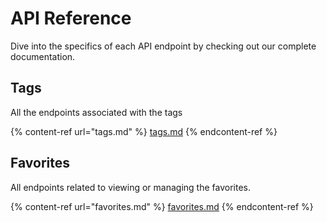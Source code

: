 # API Reference

Dive into the specifics of each API endpoint by checking out our complete documentation.

## Tags

All the endpoints associated with the tags

{% content-ref url="tags.md" %}
[tags.md](tags.md)
{% endcontent-ref %}

## Favorites

All endpoints related to viewing or managing the favorites.

{% content-ref url="favorites.md" %}
[favorites.md](favorites.md)
{% endcontent-ref %}
